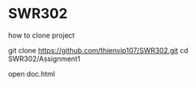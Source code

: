# SWR302

how to clone project 

git clone https://github.com/thienvip107/SWR302.git
cd SWR302/Assignment1

open doc.html